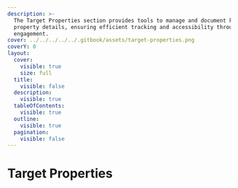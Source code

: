 ```yaml
---
description: >-
  The Target Properties section provides tools to manage and document key
  property details, ensuring efficient tracking and accessibility throughout the
  engagement.
cover: ../../../../../.gitbook/assets/target-properties.png
coverY: 0
layout:
  cover:
    visible: true
    size: full
  title:
    visible: false
  description:
    visible: true
  tableOfContents:
    visible: true
  outline:
    visible: true
  pagination:
    visible: false
---
```


# Target Properties

